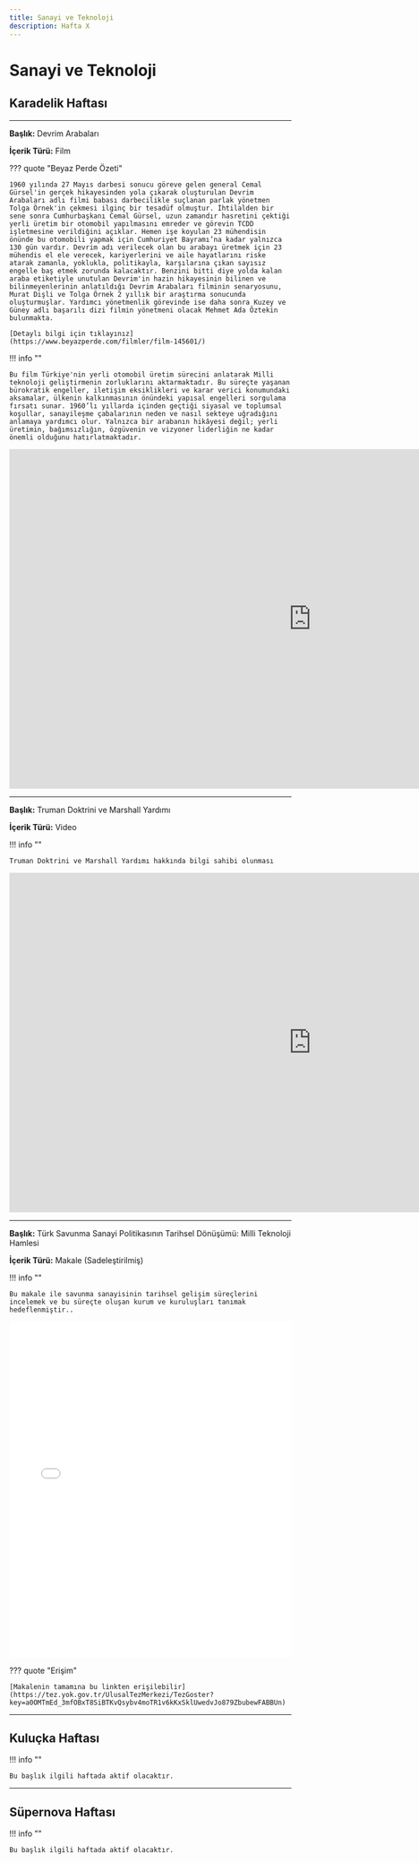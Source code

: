 ```yaml
---
title: Sanayi ve Teknoloji
description: Hafta X
---
```


# **Sanayi ve Teknoloji**

## Karadelik Haftası

---

**Başlık:** Devrim Arabaları

**İçerik Türü:** Film

??? quote "Beyaz Perde Özeti"

    1960 yılında 27 Mayıs darbesi sonucu göreve gelen general Cemal Gürsel'in gerçek hikayesinden yola çıkarak oluşturulan Devrim Arabaları adlı filmi babası darbecilikle suçlanan parlak yönetmen Tolga Örnek'in çekmesi ilginç bir tesadüf olmuştur. İhtilalden bir sene sonra Cumhurbaşkanı Cemal Gürsel, uzun zamandır hasretini çektiği yerli üretim bir otomobil yapılmasını emreder ve görevin TCDD işletmesine verildiğini açıklar. Hemen işe koyulan 23 mühendisin önünde bu otomobili yapmak için Cumhuriyet Bayramı’na kadar yalnızca 130 gün vardır. Devrim adı verilecek olan bu arabayı üretmek için 23 mühendis el ele verecek, kariyerlerini ve aile hayatlarını riske atarak zamanla, yoklukla, politikayla, karşılarına çıkan sayısız engelle baş etmek zorunda kalacaktır. Benzini bitti diye yolda kalan araba etiketiyle unutulan Devrim'in hazin hikayesinin bilinen ve bilinmeyenlerinin anlatıldığı Devrim Arabaları filminin senaryosunu, Murat Dişli ve Tolga Örnek 2 yıllık bir araştırma sonucunda oluşturmuşlar. Yardımcı yönetmenlik görevinde ise daha sonra Kuzey ve Güney adlı başarılı dizi filmin yönetmeni olacak Mehmet Ada Öztekin bulunmakta.

    [Detaylı bilgi için tıklayınız](https://www.beyazperde.com/filmler/film-145601/)

!!! info ""

    Bu film Türkiye'nin yerli otomobil üretim sürecini anlatarak Milli teknoloji geliştirmenin zorluklarını aktarmaktadır. Bu süreçte yaşanan bürokratik engeller, iletişim eksiklikleri ve karar verici konumundaki aksamalar, ülkenin kalkınmasının önündeki yapısal engelleri sorgulama fırsatı sunar. 1960’lı yıllarda içinden geçtiği siyasal ve toplumsal koşullar, sanayileşme çabalarının neden ve nasıl sekteye uğradığını anlamaya yardımcı olur. Yalnızca bir arabanın hikâyesi değil; yerli üretimin, bağımsızlığın, özgüvenin ve vizyoner liderliğin ne kadar önemli olduğunu hatırlatmaktadır.

<iframe width="1078" height="606" src="https://www.youtube.com/embed/l9zp_xRkiLA?si=gjpLA2BZvALsZCg2" title="YouTube video player" frameborder="0" allow="accelerometer; autoplay; clipboard-write; encrypted-media; gyroscope; picture-in-picture; web-share" referrerpolicy="strict-origin-when-cross-origin" allowfullscreen></iframe>

---

**Başlık:** Truman Doktrini ve Marshall Yardımı

**İçerik Türü:** Video

!!! info ""

    Truman Doktrini ve Marshall Yardımı hakkında bilgi sahibi olunması

<iframe width="1078" height="606" src="https://www.youtube.com/embed/qvBtcNseF1g?si=qIszZ501c5AGZfxn" title="YouTube video player" frameborder="0" allow="accelerometer; autoplay; clipboard-write; encrypted-media; gyroscope; picture-in-picture; web-share" referrerpolicy="strict-origin-when-cross-origin" allowfullscreen></iframe>

---

**Başlık:** Türk Savunma Sanayi Politikasının Tarihsel Dönüşümü: Milli Teknoloji Hamlesi 

**İçerik Türü:** Makale (Sadeleştirilmiş)

!!! info ""

    Bu makale ile savunma sanayisinin tarihsel gelişim süreçlerini incelemek ve bu süreçte oluşan kurum ve kuruluşları tanımak hedeflenmiştir.. 

<embed src="pdfs/sanayi-teknoloji.pdf" type="application/pdf" width="100%" height="600px">

??? quote "Erişim"

    [Makalenin tamamına bu linkten erişilebilir](https://tez.yok.gov.tr/UlusalTezMerkezi/TezGoster?key=a0OMTmEd_3mfOBxT8SiBTKvQsybv4moTR1v6kKxSklUwedvJo879ZbubewFABBUn)

---

## Kuluçka Haftası

!!! info ""

    Bu başlık ilgili haftada aktif olacaktır.

<!-- **Konuk:** Gürcan Karakaş

**Gürcan Karakaş Kimdir?**

<div class="grid cards" markdown>

- Gürcan Karakaş 1965 Antalya Akseki doğumlu. 1988 yılında Ortadoğu Üniversitesi Makine Mühendisliği Bölümü’nden mezun olan Karakaş, aynı yıl Aselsan’da çalışmaya başladı. 1990 yılında Bosch Sanayi ve Ticaret A.Ş’de görev alan Karakaş, 1991-1992 yılları arasında Almanya Feuerbach’ta dizel püskürtme sistemleri ürün geliştirme mühendisi olarak çalıştı. 1995 yılında Bursa’da teknik aplikasyon projelerinden sorumlu kısım müdürü oldu ve 1996-1997 yılları arasında Almanya Bühlertal’da enerji ve karoseri sistemleri üzerine Japon ve İskandinav müşterilerden sorumlu proje müdürü olarak görev aldı. Gürcan Karakaş, 2004 yılında Bosch Türkiye’ye Genel Müdür olarak atandı. 2007 yılında Bosch’un Almanya’daki merkezine geçen Karakaş, o tarihten bu yana grubun yenileme pazarlarından sorumlu Kıdemli Başkan Yardımcısı olarak görev yapıyordu. Karakaş son olarak TOGG’da CEO’luk görevini üstlendi.
- <figure markdown="span">
    ![Image title](img/gurcan-karakas.jpeg)
    <figcaption><a href="https://www.linkedin.com/in/m-g%C3%BCrcan-karakas-521959163/?originalSubdomain=tr" target="_blank">M. Gürcan Karakaş</figcaption>
  </figure>

</div> -->

---

## Süpernova Haftası

!!! info ""

    Bu başlık ilgili haftada aktif olacaktır.

<!-- ??? travel "İstanbul"

    İstanbul içerikleri

??? travel "Konya"

    Konya içerikleri

??? travel "Antalya"

    Antalya içerikleri

??? travel "Samsun"

    Samsun içerikleri

??? travel "Sivas"

    Trabzon içerikleri
-->